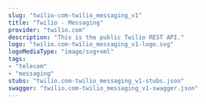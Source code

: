 ```yaml
---
slug: "twilio-com-twilio_messaging_v1"
title: "Twilio - Messaging"
provider: "twilio.com"
description: "This is the public Twilio REST API."
logo: "twilio.com-twilio_messaging_v1-logo.svg"
logoMediaType: "image/svg+xml"
tags:
- "telecom"
- "messaging"
stubs: "twilio.com-twilio_messaging_v1-stubs.json"
swagger: "twilio.com-twilio_messaging_v1-swagger.json"
---
```

